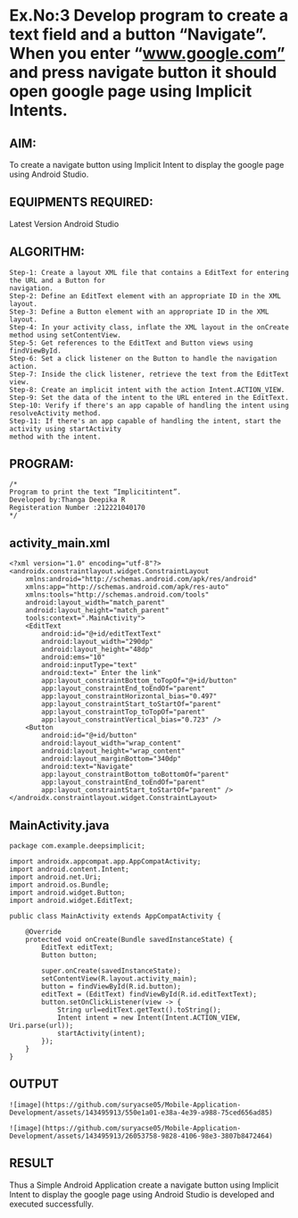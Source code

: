 # Ex.No:3 Develop program to create a text field and a button “Navigate”. When you enter “www.google.com” and press navigate button it should open google page using Implicit Intents.


## AIM:

To create a navigate button using Implicit Intent to display the google page using Android Studio.

## EQUIPMENTS REQUIRED:

Latest Version Android Studio

## ALGORITHM:
```
Step-1: Create a layout XML file that contains a EditText for entering the URL and a Button for
navigation.
Step-2: Define an EditText element with an appropriate ID in the XML layout.
Step-3: Define a Button element with an appropriate ID in the XML layout.
Step-4: In your activity class, inflate the XML layout in the onCreate method using setContentView.
Step-5: Get references to the EditText and Button views using findViewById.
Step-6: Set a click listener on the Button to handle the navigation action.
Step-7: Inside the click listener, retrieve the text from the EditText view.
Step-8: Create an implicit intent with the action Intent.ACTION_VIEW.
Step-9: Set the data of the intent to the URL entered in the EditText.
Step-10: Verify if there's an app capable of handling the intent using resolveActivity method.
Step-11: If there's an app capable of handling the intent, start the activity using startActivity
method with the intent.
```



## PROGRAM:
```
/*
Program to print the text “Implicitintent”.
Developed by:Thanga Deepika R
Registeration Number :212221040170
*/
```
## activity_main.xml
```
<?xml version="1.0" encoding="utf-8"?>
<androidx.constraintlayout.widget.ConstraintLayout
    xmlns:android="http://schemas.android.com/apk/res/android"
    xmlns:app="http://schemas.android.com/apk/res-auto"
    xmlns:tools="http://schemas.android.com/tools"
    android:layout_width="match_parent"
    android:layout_height="match_parent"
    tools:context=".MainActivity">
    <EditText
        android:id="@+id/editTextText"
        android:layout_width="290dp"
        android:layout_height="48dp"
        android:ems="10"
        android:inputType="text"
        android:text=" Enter the link"
        app:layout_constraintBottom_toTopOf="@+id/button"
        app:layout_constraintEnd_toEndOf="parent"
        app:layout_constraintHorizontal_bias="0.497"
        app:layout_constraintStart_toStartOf="parent"
        app:layout_constraintTop_toTopOf="parent"
        app:layout_constraintVertical_bias="0.723" />
    <Button
        android:id="@+id/button"
        android:layout_width="wrap_content"
        android:layout_height="wrap_content"
        android:layout_marginBottom="340dp"
        android:text="Navigate"
        app:layout_constraintBottom_toBottomOf="parent"
        app:layout_constraintEnd_toEndOf="parent"
        app:layout_constraintStart_toStartOf="parent" />
</androidx.constraintlayout.widget.ConstraintLayout>
```
## MainActivity.java
```
package com.example.deepsimplicit;

import androidx.appcompat.app.AppCompatActivity;
import android.content.Intent;
import android.net.Uri;
import android.os.Bundle;
import android.widget.Button;
import android.widget.EditText;

public class MainActivity extends AppCompatActivity {

    @Override
    protected void onCreate(Bundle savedInstanceState) {
        EditText editText;
        Button button;

        super.onCreate(savedInstanceState);
        setContentView(R.layout.activity_main);
        button = findViewById(R.id.button);
        editText = (EditText) findViewById(R.id.editTextText);
        button.setOnClickListener(view -> {
            String url=editText.getText().toString();
            Intent intent = new Intent(Intent.ACTION_VIEW, Uri.parse(url));
            startActivity(intent);
        });
    }
}
```

## OUTPUT
```
![image](https://github.com/suryacse05/Mobile-Application-Development/assets/143495913/550e1a01-e38a-4e39-a988-75ced656ad85)

```
```
![image](https://github.com/suryacse05/Mobile-Application-Development/assets/143495913/26053758-9828-4106-98e3-3807b8472464)
```



## RESULT
Thus a Simple Android Application create a navigate button using Implicit Intent to display the google page using Android Studio is developed and executed successfully.


